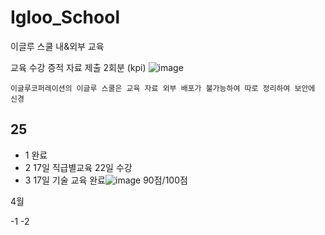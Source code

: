 # Igloo_School
이글루 스쿨 내&amp;외부 교육

교육 수강 증적 자료 제출 2회분 (kpi)
![image](https://github.com/user-attachments/assets/e697db32-4f7e-4ae9-9ffb-df59bf5fe038)
```
이글루코퍼레이션의 이글루 스쿨은 교육 자료 외부 배포가 불가능하여 따로 정리하여 보안에 신경
```
## 25      
- 1 완료      
- 2 17일 직급별교육 22일 수강
- 3 17일 기술 교육 완료![image](https://github.com/user-attachments/assets/7bde11b7-0506-414d-af3f-869f3fda099d) 90점/100점  


4월 

-1 
-2 
